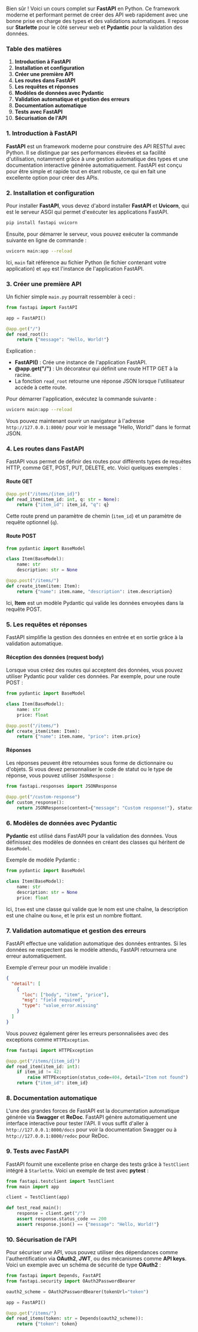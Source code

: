 Bien sûr ! Voici un cours complet sur **FastAPI** en Python. Ce framework moderne et performant permet de créer des API web rapidement avec une bonne prise en charge des types et des validations automatiques. Il repose sur **Starlette** pour le côté serveur web et **Pydantic** pour la validation des données.

### Table des matières
1. **Introduction à FastAPI**
2. **Installation et configuration**
3. **Créer une première API**
4. **Les routes dans FastAPI**
5. **Les requêtes et réponses**
6. **Modèles de données avec Pydantic**
7. **Validation automatique et gestion des erreurs**
8. **Documentation automatique**
9. **Tests avec FastAPI**
10. **Sécurisation de l'API**

### 1. Introduction à FastAPI

**FastAPI** est un framework moderne pour construire des API RESTful avec Python. Il se distingue par ses performances élevées et sa facilité d'utilisation, notamment grâce à une gestion automatique des types et une documentation interactive générée automatiquement. FastAPI est conçu pour être simple et rapide tout en étant robuste, ce qui en fait une excellente option pour créer des APIs.

### 2. Installation et configuration

Pour installer **FastAPI**, vous devez d'abord installer **FastAPI** et **Uvicorn**, qui est le serveur ASGI qui permet d'exécuter les applications FastAPI.

```bash
pip install fastapi uvicorn
```

Ensuite, pour démarrer le serveur, vous pouvez exécuter la commande suivante en ligne de commande :

```bash
uvicorn main:app --reload
```

Ici, `main` fait référence au fichier Python (le fichier contenant votre application) et `app` est l'instance de l'application FastAPI.

### 3. Créer une première API

Un fichier simple `main.py` pourrait ressembler à ceci :

```python
from fastapi import FastAPI

app = FastAPI()

@app.get("/")
def read_root():
    return {"message": "Hello, World!"}
```

Explication :
- **FastAPI()** : Crée une instance de l'application FastAPI.
- **@app.get("/")** : Un décorateur qui définit une route HTTP GET à la racine.
- La fonction `read_root` retourne une réponse JSON lorsque l'utilisateur accède à cette route.

Pour démarrer l'application, exécutez la commande suivante :

```bash
uvicorn main:app --reload
```

Vous pouvez maintenant ouvrir un navigateur à l'adresse `http://127.0.0.1:8000/` pour voir le message "Hello, World!" dans le format JSON.

### 4. Les routes dans FastAPI

FastAPI vous permet de définir des routes pour différents types de requêtes HTTP, comme GET, POST, PUT, DELETE, etc. Voici quelques exemples :

#### Route GET
```python
@app.get("/items/{item_id}")
def read_item(item_id: int, q: str = None):
    return {"item_id": item_id, "q": q}
```
Cette route prend un paramètre de chemin (`item_id`) et un paramètre de requête optionnel (`q`).

#### Route POST
```python
from pydantic import BaseModel

class Item(BaseModel):
    name: str
    description: str = None

@app.post("/items/")
def create_item(item: Item):
    return {"name": item.name, "description": item.description}
```
Ici, **Item** est un modèle Pydantic qui valide les données envoyées dans la requête POST.

### 5. Les requêtes et réponses

FastAPI simplifie la gestion des données en entrée et en sortie grâce à la validation automatique.

#### Réception des données (request body)

Lorsque vous créez des routes qui acceptent des données, vous pouvez utiliser Pydantic pour valider ces données. Par exemple, pour une route POST :

```python
from pydantic import BaseModel

class Item(BaseModel):
    name: str
    price: float

@app.post("/items/")
def create_item(item: Item):
    return {"name": item.name, "price": item.price}
```

#### Réponses

Les réponses peuvent être retournées sous forme de dictionnaire ou d'objets. Si vous devez personnaliser le code de statut ou le type de réponse, vous pouvez utiliser `JSONResponse` :

```python
from fastapi.responses import JSONResponse

@app.get("/custom-response")
def custom_response():
    return JSONResponse(content={"message": "Custom response!"}, status_code=200)
```

### 6. Modèles de données avec Pydantic

**Pydantic** est utilisé dans FastAPI pour la validation des données. Vous définissez des modèles de données en créant des classes qui héritent de `BaseModel`.

Exemple de modèle Pydantic :

```python
from pydantic import BaseModel

class Item(BaseModel):
    name: str
    description: str = None
    price: float
```

Ici, `Item` est une classe qui valide que le nom est une chaîne, la description est une chaîne ou `None`, et le prix est un nombre flottant.

### 7. Validation automatique et gestion des erreurs

FastAPI effectue une validation automatique des données entrantes. Si les données ne respectent pas le modèle attendu, FastAPI retournera une erreur automatiquement.

Exemple d'erreur pour un modèle invalide :

```json
{
  "detail": [
    {
      "loc": ["body", "item", "price"],
      "msg": "field required",
      "type": "value_error.missing"
    }
  ]
}
```

Vous pouvez également gérer les erreurs personnalisées avec des exceptions comme `HTTPException`.

```python
from fastapi import HTTPException

@app.get("/items/{item_id}")
def read_item(item_id: int):
    if item_id != 42:
        raise HTTPException(status_code=404, detail="Item not found")
    return {"item_id": item_id}
```

### 8. Documentation automatique

L'une des grandes forces de FastAPI est la documentation automatique générée via **Swagger** et **ReDoc**. FastAPI génère automatiquement une interface interactive pour tester l'API. Il vous suffit d'aller à `http://127.0.0.1:8000/docs` pour voir la documentation Swagger ou à `http://127.0.0.1:8000/redoc` pour ReDoc.

### 9. Tests avec FastAPI

FastAPI fournit une excellente prise en charge des tests grâce à `TestClient` intégré à `Starlette`. Voici un exemple de test avec **pytest** :

```python
from fastapi.testclient import TestClient
from main import app

client = TestClient(app)

def test_read_main():
    response = client.get("/")
    assert response.status_code == 200
    assert response.json() == {"message": "Hello, World!"}
```

### 10. Sécurisation de l'API

Pour sécuriser une API, vous pouvez utiliser des dépendances comme l'authentification via **OAuth2**, **JWT**, ou des mécanismes comme **API keys**. Voici un exemple avec un schéma de sécurité de type **OAuth2** :

```python
from fastapi import Depends, FastAPI
from fastapi.security import OAuth2PasswordBearer

oauth2_scheme = OAuth2PasswordBearer(tokenUrl="token")

app = FastAPI()

@app.get("/items/")
def read_items(token: str = Depends(oauth2_scheme)):
    return {"token": token}
```
